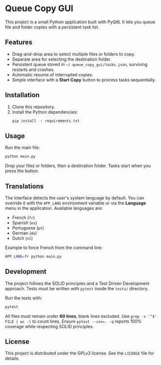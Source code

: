 # Queue Copy GUI

This project is a small Python application built with PyQt6. It lets you queue file and folder copies with a persistent task list.

## Features

- Drag-and-drop area to select multiple files or folders to copy.
- Separate area for selecting the destination folder.
- Persistent queue stored in `~/.queue_copy_gui/tasks.json`, surviving restarts and crashes.
- Automatic resume of interrupted copies.
- Simple interface with a **Start Copy** button to process tasks sequentially.

## Installation

1. Clone this repository.
2. Install the Python dependencies:
   ```bash
   pip install -r requirements.txt
   ```

## Usage

Run the main file:
```bash
python main.py
```
Drop your files or folders, then a destination folder. Tasks start when you press the button.

## Translations

The interface detects the user's system language by default. You can override it with the `APP_LANG` environment variable or via the **Language** menu in the application. Available languages are:

- French (`fr`)
- Spanish (`es`)
- Portuguese (`pt`)
- German (`de`)
- Dutch (`nl`)

Example to force French from the command line:
```bash
APP_LANG=fr python main.py
```

## Development

The project follows the SOLID principles and a Test Driven Development approach. Tests must be written with `pytest` inside the `tests/` directory.

Run the tests with:
```bash
pytest
```
All files must remain under **60 lines**, blank lines excluded. Use
`grep -v '^$' FILE | wc -l` to count lines. Ensure `pytest --cov=. -q` reports
100% coverage while respecting SOLID principles.

## License

This project is distributed under the GPLv3 license. See the `LICENSE` file for details.
